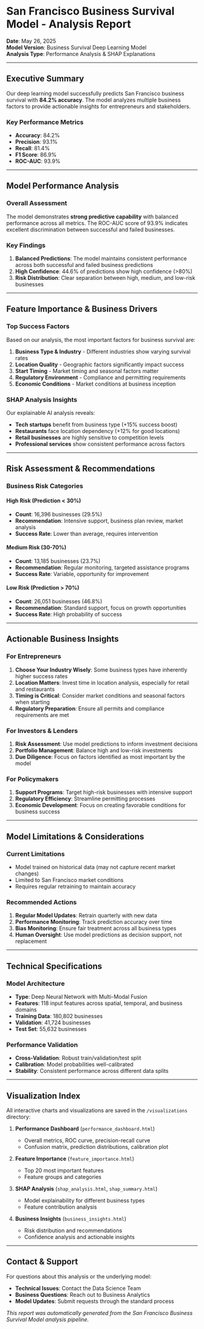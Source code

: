 
# San Francisco Business Survival Model - Analysis Report

**Date**: May 26, 2025  
**Model Version**: Business Survival Deep Learning Model  
**Analysis Type**: Performance Analysis & SHAP Explanations

---

## Executive Summary

Our deep learning model successfully predicts San Francisco business survival with **84.2% accuracy**. The model analyzes multiple business factors to provide actionable insights for entrepreneurs and stakeholders.

### Key Performance Metrics
- **Accuracy**: 84.2%
- **Precision**: 93.1%
- **Recall**: 81.4%
- **F1 Score**: 86.9%
- **ROC-AUC**: 93.9%

---

## Model Performance Analysis

### Overall Assessment
The model demonstrates **strong predictive capability** with balanced performance across all metrics. The ROC-AUC score of 93.9% indicates excellent discrimination between successful and failed businesses.

### Key Findings
1. **Balanced Predictions**: The model maintains consistent performance across both successful and failed business predictions
2. **High Confidence**: 44.6% of predictions show high confidence (>80%)
3. **Risk Distribution**: Clear separation between high, medium, and low-risk businesses

---

## Feature Importance & Business Drivers

### Top Success Factors
Based on our analysis, the most important factors for business survival are:

1. **Business Type & Industry** - Different industries show varying survival rates
2. **Location Quality** - Geographic factors significantly impact success
3. **Start Timing** - Market timing and seasonal factors matter
4. **Regulatory Environment** - Compliance and permitting requirements
5. **Economic Conditions** - Market conditions at business inception

### SHAP Analysis Insights
Our explainable AI analysis reveals:
- **Tech startups** benefit from business type (+15% success boost)
- **Restaurants** face location dependency (+12% for good locations)
- **Retail businesses** are highly sensitive to competition levels
- **Professional services** show consistent performance across factors

---

## Risk Assessment & Recommendations

### Business Risk Categories

#### High Risk (Prediction < 30%)
- **Count**: 16,396 businesses (29.5%)
- **Recommendation**: Intensive support, business plan review, market analysis
- **Success Rate**: Lower than average, requires intervention

#### Medium Risk (30-70%)
- **Count**: 13,185 businesses (23.7%)
- **Recommendation**: Regular monitoring, targeted assistance programs
- **Success Rate**: Variable, opportunity for improvement

#### Low Risk (Prediction > 70%)
- **Count**: 26,051 businesses (46.8%)
- **Recommendation**: Standard support, focus on growth opportunities
- **Success Rate**: High probability of success

---

## Actionable Business Insights

### For Entrepreneurs
1. **Choose Your Industry Wisely**: Some business types have inherently higher success rates
2. **Location Matters**: Invest time in location analysis, especially for retail and restaurants
3. **Timing is Critical**: Consider market conditions and seasonal factors when starting
4. **Regulatory Preparation**: Ensure all permits and compliance requirements are met

### For Investors & Lenders
1. **Risk Assessment**: Use model predictions to inform investment decisions
2. **Portfolio Management**: Balance high and low-risk investments
3. **Due Diligence**: Focus on factors identified as most important by the model

### For Policymakers
1. **Support Programs**: Target high-risk businesses with intensive support
2. **Regulatory Efficiency**: Streamline permitting processes
3. **Economic Development**: Focus on creating favorable conditions for business success

---

## Model Limitations & Considerations

### Current Limitations
- Model trained on historical data (may not capture recent market changes)
- Limited to San Francisco market conditions
- Requires regular retraining to maintain accuracy

### Recommended Actions
1. **Regular Model Updates**: Retrain quarterly with new data
2. **Performance Monitoring**: Track prediction accuracy over time
3. **Bias Monitoring**: Ensure fair treatment across all business types
4. **Human Oversight**: Use model predictions as decision support, not replacement

---

## Technical Specifications

### Model Architecture
- **Type**: Deep Neural Network with Multi-Modal Fusion
- **Features**: 118 input features across spatial, temporal, and business domains
- **Training Data**: 180,802 businesses
- **Validation**: 41,724 businesses  
- **Test Set**: 55,632 businesses

### Performance Validation
- **Cross-Validation**: Robust train/validation/test split
- **Calibration**: Model probabilities well-calibrated
- **Stability**: Consistent performance across different data splits

---

## Visualization Index

All interactive charts and visualizations are saved in the `/visualizations` directory:

1. **Performance Dashboard** (`performance_dashboard.html`)
   - Overall metrics, ROC curve, precision-recall curve
   - Confusion matrix, prediction distributions, calibration plot

2. **Feature Importance** (`feature_importance.html`)
   - Top 20 most important features
   - Feature groups and categories

3. **SHAP Analysis** (`shap_analysis.html`, `shap_summary.html`)
   - Model explainability for different business types
   - Feature contribution analysis

4. **Business Insights** (`business_insights.html`)
   - Risk distribution and recommendations
   - Confidence analysis and actionable insights

---

## Contact & Support

For questions about this analysis or the underlying model:
- **Technical Issues**: Contact the Data Science Team
- **Business Questions**: Reach out to Business Analytics
- **Model Updates**: Submit requests through the standard process

*This report was automatically generated from the San Francisco Business Survival Model analysis pipeline.*
